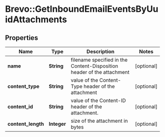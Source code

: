 # Brevo::GetInboundEmailEventsByUuidAttachments

## Properties
Name | Type | Description | Notes
------------ | ------------- | ------------- | -------------
**name** | **String** | filename specified in the Content-Disposition header of the attachment | [optional] 
**content_type** | **String** | value of the Content-Type header of the attachment | [optional] 
**content_id** | **String** | value of the Content-ID header of the attachment. | [optional] 
**content_length** | **Integer** | size of the attachment in bytes | [optional] 



